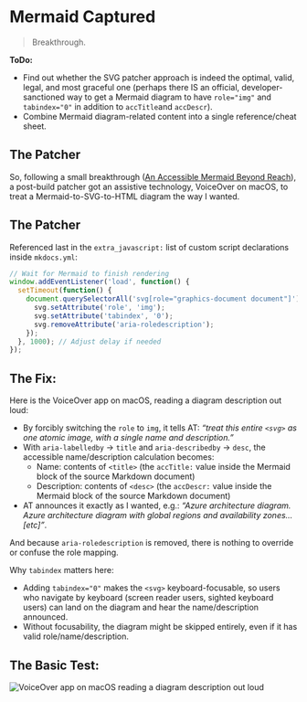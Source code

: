 # Mermaid Captured

>Breakthrough.

**ToDo:**

- Find out whether the SVG patcher approach is indeed the optimal, valid, legal, and most graceful one (perhaps there IS an official, developer-sanctioned way to get a Mermaid diagram to have `role="img"` and `tabindex="0"` in addition to `accTitle`and `accDescr`).
- Combine Mermaid diagram-related content into a single reference/cheat sheet.

## The Patcher

So, following a small breakthrough ([An Accessible Mermaid Beyond Reach](mermaid-beyond-reach.md)), a post-build patcher got an assistive technology, VoiceOver on macOS, to treat a Mermaid-to-SVG-to-HTML diagram the way I wanted.

## The Patcher

Referenced last in the `extra_javascript:` list of custom script declarations inside `mkdocs.yml`:

```js
// Wait for Mermaid to finish rendering
window.addEventListener('load', function() {
  setTimeout(function() {
    document.querySelectorAll('svg[role="graphics-document document"]').forEach(svg => {
      svg.setAttribute('role', 'img');
      svg.setAttribute('tabindex', '0');
      svg.removeAttribute('aria-roledescription');
    });
  }, 1000); // Adjust delay if needed
});
```

## The Fix:

Here is the VoiceOver app on macOS, reading a diagram description out loud:

- By forcibly switching the `role` to `img`, it tells AT: *“treat this entire `<svg>` as one atomic image, with a single name and description.”*
- With `aria-labelledby` → `title` and `aria-describedby` → `desc`, the accessible name/description calculation becomes:
    - Name: contents of `<title>` (the `accTitle:` value inside the Mermaid block of the source Markdown document)
    - Description: contents of `<desc>` (the `accDescr:` value inside the Mermaid block of the source Markdown document)
- AT announces it exactly as I wanted, e.g.: *“Azure architecture diagram. Azure architecture diagram with global regions and availability zones…\[etc\]”*.

And because `aria-roledescription` is removed, there is nothing to override or confuse the role mapping.

Why `tabindex` matters here:

- Adding `tabindex="0"` makes the `<svg>` keyboard-focusable, so users who navigate by keyboard (screen reader users, sighted keyboard users) can land on the diagram and hear the name/description announced.
- Without focusability, the diagram might be skipped entirely, even if it has valid role/name/description.

## The Basic Test:

![VoiceOver app on macOS reading a diagram description out loud](../img/screenshot-mac-voiceover.png)
